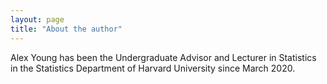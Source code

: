 ```yaml
---
layout: page
title: "About the author"
---
```


Alex Young has been the Undergraduate Advisor and Lecturer in Statistics in the Statistics Department of Harvard University since March 2020. 

